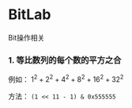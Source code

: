 # BitLab
Bit操作相关

### 1. 等比数列的每个数的平方之合
 例如： $`1^2 + 2^2 + 4^2 + 8^2 + 16^2 + 32 ^2`$
 
 方法： ```(1 << 11 - 1) & 0x555555 ```
